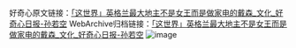 好奇心原文链接：[「这世界」英格兰最大地主不是女王而是做家电的戴森_文化_好奇心日报-孙若空](https://www.qdaily.com/articles/4832.html)
WebArchive归档链接：[「这世界」英格兰最大地主不是女王而是做家电的戴森_文化_好奇心日报-孙若空](http://web.archive.org/web/20160402122146/http://www.qdaily.com:80/articles/4832.html)
![image](http://ww3.sinaimg.cn/large/007d5XDply1g3w5u9e27lj30u02u37wh)